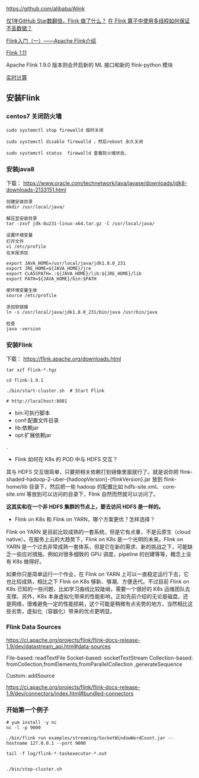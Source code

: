 https://github.com/alibaba/Alink

[仅1年GitHub Star数翻倍，Flink 做了什么？](https://www.jianshu.com/p/3e83f76b8f4f)
[在 Flink 算子中使用多线程如何保证不丢数据？](https://developer.aliyun.com/article/740572)

[Flink入门（一）——Apache Flink介绍](https://www.cnblogs.com/tree1123/p/11880563.html)

[Flink 1.11](https://ci.apache.org/projects/flink/flink-docs-master/release-notes/flink-1.11.html)

Apache Flink 1.9.0 版本则会开启新的 ML 接口和新的 flink-python 模块

[实时计算](https://www.zhihu.com/topic/19876621/hot)


## 安装Flink

### centos7 关闭防火墙
```
sudo systemctl stop firewalld 临时关闭

sudo systemctl disable firewalld ，然后reboot 永久关闭

sudo systemctl status  firewalld 查看防火墙状态。
```
### 安装java8 
下载： https://www.oracle.com/technetwork/java/javase/downloads/jdk8-downloads-2133151.html
```
创建安装目录
mkdir /usr/local/java/

解压至安装目录
tar -zxvf jdk-8u231-linux-x64.tar.gz -C /usr/local/java/

设置环境变量
打开文件
vi /etc/profile
在末尾添加

export JAVA_HOME=/usr/local/java/jdk1.8.0_231
export JRE_HOME=${JAVA_HOME}/jre
export CLASSPATH=.:${JAVA_HOME}/lib:${JRE_HOME}/lib
export PATH=${JAVA_HOME}/bin:$PATH

使环境变量生效
source /etc/profile

添加软链接
ln -s /usr/local/java/jdk1.8.0_231/bin/java /usr/bin/java

检查
java -version
```

### 安装Flink
下载： https://flink.apache.org/downloads.html
```
tar xzf flink-*.tgz

cd flink-1.9.1

./bin/start-cluster.sh  # Start Flink

# http://localhost:8081

```
- bin:可执行脚本
- conf:配置文件目录
- lib:依赖jar
- opt:扩展依赖jar

.
- Flink 如何在 K8s 的 POD 中与 HDFS 交互？

其与 HDFS 交互很简单，只要把相关依赖打到镜像里面就行了。就是说你把 flink-shaded-hadoop-2-uber-{hadoopVersion}-{flinkVersion}.jar 放到 flink-home/lib 目录下，然后把一些 hadoop 的配置比如 hdfs-site.xml、 core-site.xml 等放到可以访问的目录下，Flink 自然而然就可以访问了。

**这其实和在一个非 HDFS 集群的节点上，要去访问 HDFS 是一样的。**

- Flink on K8s 和 Flink on YARN，哪个方案更优？怎样选择？

Flink on YARN 是目前比较成熟的一套系统，但是它有点重，不是云原生（cloud native）。在服务上云的大趋势下，Flink on K8s 是一个光明的未来。Flink on YARN 是一个过去非常成熟一套体系，但是它在新的需求、新的挑战之下，可能缺乏一些应对措施。例如对很多细致的 GPU 调度，pipeline 的创建等等，概念上没有 K8s 做得好。

如果你只是简单运行一个作业，在 Flink on YARN 上可以一直稳定运行下去，它也比较成熟，相比之下 Flink on K8s 够新、够潮、方便迭代。不过目前 Flink on K8s 已知的一些问题，比如学习曲线比较陡峭，需要一个很好的 K8s 运维团队去支撑。另外，K8s 本身虚拟化带来的性能影响，正如先前介绍的无论是磁盘，还是网络，很难避免一定的性能损耗，这个可能是稍微有点劣势的地方，当然相比这些劣势，虚拟化（容器化）带来的优点更明显。

### Flink Data Sources
https://ci.apache.org/projects/flink/flink-docs-release-1.9/dev/datastream_api.html#data-sources

File-based: readTextFile
Socket-based: socketTextStream 
Collection-based:  fromCollection,fromElements,fromParallelCollection ,generateSequence

Custom: addSource 

https://ci.apache.org/projects/flink/flink-docs-release-1.9/dev/connectors/index.html#bundled-connectors


### 开始第一个例子
```
# yum install -y nc
nc -l -p 9000

./bin/flink run examples/streaming/SocketWindowWordCount.jar --hostname 127.0.0.1 --port 9000

tail -f log/flink-*-taskexecutor-*.out


./bin/stop-cluster.sh
```
